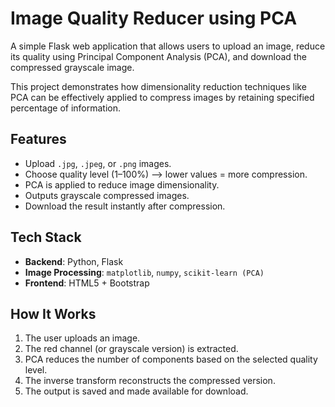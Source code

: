 # Image Quality Reducer using PCA

A simple Flask web application that allows users to upload an image, reduce its quality using Principal Component Analysis (PCA), and download the compressed grayscale image.

This project demonstrates how dimensionality reduction techniques like PCA can be effectively applied to compress images by retaining specified percentage of information.



## Features

-  Upload `.jpg`, `.jpeg`, or `.png` images.
-  Choose quality level (1–100%) —> lower values = more compression.
-  PCA is applied to reduce image dimensionality.
-  Outputs grayscale compressed images.
-  Download the result instantly after compression.



## Tech Stack

- **Backend**: Python, Flask
- **Image Processing**: `matplotlib`, `numpy`, `scikit-learn (PCA)`
- **Frontend**: HTML5 + Bootstrap



## How It Works

1. The user uploads an image.
2. The red channel (or grayscale version) is extracted.
3. PCA reduces the number of components based on the selected quality level.
4. The inverse transform reconstructs the compressed version.
5. The output is saved and made available for download.


